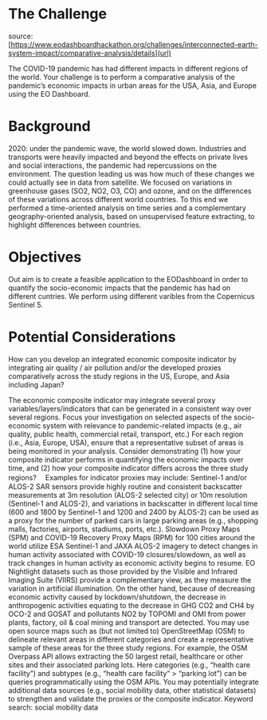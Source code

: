 # The Challenge
source: [https://www.eodashboardhackathon.org/challenges/interconnected-earth-system-impact/comparative-analysis/details](url)

The COVID-19 pandemic has had different impacts in different regions of the world. Your challenge is to perform a comparative analysis of the pandemic’s economic impacts in urban areas for the USA, Asia, and Europe using the EO Dashboard.

# Background
2020: under the pandemic wave, the world slowed down. Industries and transports were heavily impacted and beyond the effects on private lives and social interactions, the pandemic had repercussions on the environment. The question leading us was how much of these changes we could actually see in data from satellite. We focused on variations in greenhouse gases (SO2, NO2, O3, CO) and ozone, and on the differences of these variations across different world countries. To this end we performed a time-oriented analysis on time series and a complementary geography-oriented analysis, based on unsupervised feature extracting, to highlight differences between countries.

# Objectives
Out aim is to create a feasible application to the EODashboard in order to quantify the socio-economic impacts that the pandemic has had on different cuntries. We perform using different varibles from the Copernicus Sentinel 5. 

# Potential Considerations
How can you develop an integrated economic composite indicator by integrating air quality / air pollution and/or the developed proxies comparatively across the study regions in the US, Europe, and Asia including Japan?

The economic composite indicator may integrate several proxy variables/layers/indicators that can be generated in a consistent way over several regions.
Focus your investigation on selected aspects of the socio-economic system with relevance to pandemic-related impacts (e.g., air quality, public health, commercial retail, transport, etc.)
For each region (i.e., Asia, Europe, USA), ensure that a representative subset of areas is being monitored in your analysis.
Consider demonstrating (1) how your composite indicator performs in quantifying the economic impacts over time, and (2) how your composite indicator differs across the three study regions?　
Examples for indicator proxies may include:
Sentinel-1 and/or ALOS-2 SAR sensors provide highly routine and consistent backscatter measurements at 3m resolution (ALOS-2 selected city) or 10m resolution (Sentinel-1 and ALOS-2), and variations in backscatter in different local time (600 and 1800 by Sentinel-1 and 1200 and 2400 by ALOS-2) can be used as a proxy for the number of parked cars in large parking areas (e.g., shopping malls, factories, airports, stadiums, ports, etc.).
Slowdown Proxy Maps (SPM) and COVID-19 Recovery Proxy Maps (RPM) for 100 cities around the world utilize ESA Sentinel-1 and JAXA ALOS-2 imagery to detect changes in human activity associated with COVID-19 closures/slowdown, as well as track changes in human activity as economic activity begins to resume.
EO Nightlight datasets such as those provided by the Visible and Infrared Imaging Suite (VIIRS) provide a complementary view, as they measure the variation in artificial illumination.
On the other hand, because of decreasing economic activity caused by lockdown/shutdown, the decrease in anthropogenic activities equating to the decrease in GHG CO2 and CH4 by OCO-2 and GOSAT and pollutants NO2 by TOPOMI and OMI from power plants, factory, oil & coal mining and transport are detected.
You may use open source maps such as (but not limited to) OpenStreetMap (OSM) to delineate relevant areas in different categories and create a representative sample of these areas for the three study regions. For example, the OSM Overpass API allows extracting the 50 largest retail, healthcare or other sites and their associated parking lots. Here categories (e.g., “health care facility”) and subtypes (e.g., “health care facility” > “parking lot”) can be queries programmatically using the OSM APIs.
You may potentially integrate additional data sources (e.g., social mobility data, other statistical datasets) to strengthen and validate the proxies or the composite indicator.
Keyword search: social mobility data
